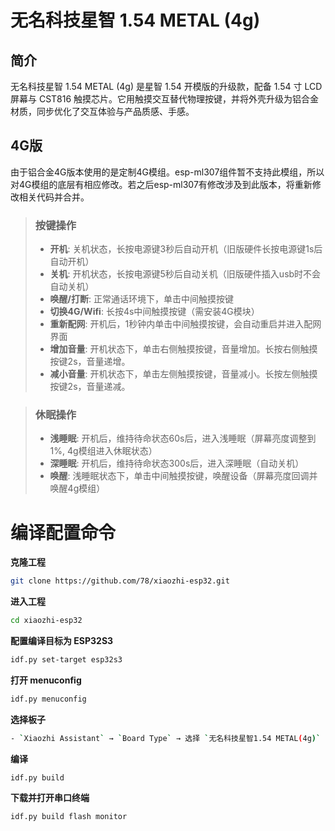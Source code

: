 # 无名科技星智 1.54 METAL (4g)

## 简介
无名科技星智 1.54 METAL (4g) 是星智 1.54 开模版的升级款，配备 1.54 寸 LCD 屏幕与 CST816 触摸芯片。它用触摸交互替代物理按键，并将外壳升级为铝合金材质，同步优化了交互体验与产品质感、手感。

## 4G版
由于铝合金4G版本使用的是定制4G模组。esp-ml307组件暂不支持此模组，所以对4G模组的底层有相应修改。若之后esp-ml307有修改涉及到此版本，将重新修改相关代码并合并。

>### 按键操作
>- **开机**: 关机状态，长按电源键3秒后自动开机（旧版硬件长按电源键1s后自动开机）
>- **关机**: 开机状态，长按电源键5秒后自动关机（旧版硬件插入usb时不会自动关机）   
>- **唤醒/打断**: 正常通话环境下，单击中间触摸按键
>- **切换4G/Wifi**: 长按4s中间触摸按键（需安装4G模块）
>- **重新配网**: 开机后，1秒钟内单击中间触摸按键，会自动重启并进入配网界面
>- **增加音量**: 开机状态下，单击右侧触摸按键，音量增加。长按右侧触摸按键2s，音量递增。
>- **减小音量**: 开机状态下，单击左侧触摸按键，音量减小。长按左侧触摸按键2s，音量递减。

>### 休眠操作
>- **浅睡眠**: 开机后，维持待命状态60s后，进入浅睡眠（屏幕亮度调整到1%, 4g模组进入休眠状态）
>- **深睡眠**: 开机后，维持待命状态300s后，进入深睡眠（自动关机）
>- **唤醒**: 浅睡眠状态下，单击中间触摸按键，唤醒设备（屏幕亮度回调并唤醒4g模组）

# 编译配置命令

**克隆工程**

```bash
git clone https://github.com/78/xiaozhi-esp32.git
```

**进入工程**

```bash
cd xiaozhi-esp32
```

**配置编译目标为 ESP32S3**

```bash
idf.py set-target esp32s3
```

**打开 menuconfig**

```bash
idf.py menuconfig
```

**选择板子**

```bash
- `Xiaozhi Assistant` → `Board Type` → 选择 `无名科技星智1.54 METAL(4g)`
```

**编译**

```ba
idf.py build
```

**下载并打开串口终端**

```bash
idf.py build flash monitor
```

